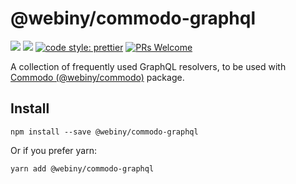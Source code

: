 # @webiny/commodo-graphql
[![](https://img.shields.io/npm/dw/@webiny/commodo-graphql.svg)](https://www.npmjs.com/package/@webiny/commodo-graphql) 
[![](https://img.shields.io/npm/v/@webiny/commodo-graphql.svg)](https://www.npmjs.com/package/@webiny/commodo-graphql)
[![code style: prettier](https://img.shields.io/badge/code_style-prettier-ff69b4.svg?style=flat-square)](https://github.com/prettier/prettier)
[![PRs Welcome](https://img.shields.io/badge/PRs-welcome-brightgreen.svg?style=flat-square)](http://makeapullrequest.com)

A collection of frequently used GraphQL resolvers, 
to be used with [Commodo (@webiny/commodo)](../commodo) package.

## Install
```
npm install --save @webiny/commodo-graphql
```

Or if you prefer yarn: 
```
yarn add @webiny/commodo-graphql
```
